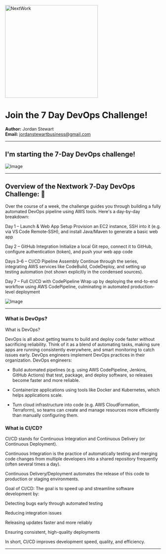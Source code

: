 <img src="https://cdn.prod.website-files.com/677c400686e724409a5a7409/6790ad949cf622dc8dcd9fe4_nextwork-logo-leather.svg" alt="NextWork" width="300" />

# Join the 7 Day DevOps Challenge!


**Author:** Jordan Stewart  
**Email:** jordanstewartbusiness@gmail.com

---

## I'm starting the 7-Day DevOps challenge!

![Image](http://learn.nextwork.org/authentic_azure_zealous_melon/uploads/aws-devops-cicd_ba6d42ae)

---

## Overview of the Nextwork 7‑Day DevOps Challenge: 🚀
Over the course of a week, the challenge guides you through building a fully automated DevOps pipeline using AWS tools. Here's a day-by-day breakdown:

Day 1 – Launch & Web App Setup
Provision an EC2 instance, SSH into it (e.g. via VS Code Remote‑SSH), and install Java/Maven to generate a basic web app 

Day 2 – GitHub Integration
Initialize a local Git repo, connect it to GitHub, configure authentication (token), and push your web app code 

Days 3–6 – CI/CD Pipeline Assembly
Continue through the series, integrating AWS services like CodeBuild, CodeDeploy, and setting up testing automation (not shown explicitly in the condensed sources).

Day 7 – Full CI/CD with CodePipeline
Wrap up by deploying the end-to-end workflow using AWS CodePipeline, culminating in automated production-level deployment 


![Image](http://learn.nextwork.org/authentic_azure_zealous_melon/uploads/aws-devops-cicd_a1b2c3d4)

---

### What is DevOps?

What is DevOps?

DevOps is all about getting teams to build and deploy code faster without sacrificing reliability. Think of it as a blend of automating tasks, making sure apps are running consistently everywhere, and smart monitoring to catch issues early.
DevOps engineers implement DevOps practices in their organization. DevOps engineers:

- Build automated pipelines (e.g. using AWS CodePipeline, Jenkins, GitHub Actions) that test, package, and deploy software, so releases become faster and more reliable.

- Containerize applications using tools like Docker and Kubernetes, which helps applications scale.

- Turn cloud infrastructure into code (e.g. AWS CloudFormation, Terraform), so teams can create and manage resources more efficiently than manually configuring them.

### What is CI/CD?

CI/CD stands for Continuous Integration and Continuous Delivery (or Continuous Deployment).

Continuous Integration is the practice of automatically testing and merging code changes from multiple developers into a shared repository frequently (often several times a day).

Continuous Delivery/Deployment automates the release of this code to production or staging environments.

Goal of CI/CD:
The goal is to speed up and streamline software development by:

Detecting bugs early through automated testing

Reducing integration issues

Releasing updates faster and more reliably

Ensuring consistent, high-quality deployments

In short, CI/CD improves development speed, quality, and efficiency.

---


